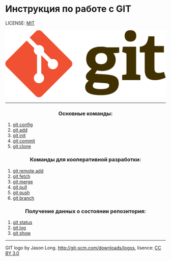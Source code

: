 # Инструкция по работе с GIT


LICENSE: [MIT](./license.md)

![GIT](./assets/gitlogo.png)

---

### <p style="text-align: center;"> Основные команды:

1. [git config](./main/config.md)
2. [git add](./main/add.md)
3. [git init](./main/init.md)
4. [git commit](./main/commit.md)
5. [git clone](./main/clone.md)

### <p style="text-align: center;"> Команды для кооперативной разработки:

1. [git remote add](./cooperative/remote%20add.md)
2. [git fetch](./cooperative/fetch.md)
3. [git merge](./cooperative/merge.md)
4. [git pull](./cooperative/pull.md)
5. [git push](./cooperative/push.md)
6. [git branch](./cooperative/branch.md)

### <p style="text-align: center;"> Получение данных о состоянии репозитория:
1. [git status](./additional/status.md)
2. [git log](./additional/log.md)
3. [git show](./additional/show.md)


---

GIT logo by Jason Long. http://git-scm.com/downloads/logos, lisence: [CC BY 3.0](https://creativecommons.org/licenses/by/3.0/)